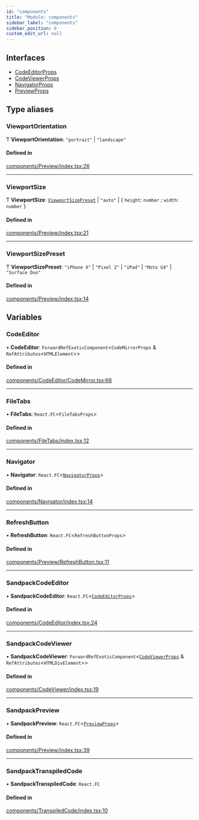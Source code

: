 ```yaml
---
id: "components"
title: "Module: components"
sidebar_label: "components"
sidebar_position: 0
custom_edit_url: null
---
```


## Interfaces

- [CodeEditorProps](../interfaces/components.CodeEditorProps)
- [CodeViewerProps](../interfaces/components.CodeViewerProps)
- [NavigatorProps](../interfaces/components.NavigatorProps)
- [PreviewProps](../interfaces/components.PreviewProps)

## Type aliases

### ViewportOrientation

Ƭ **ViewportOrientation**: ``"portrait"`` \| ``"landscape"``

#### Defined in

[components/Preview/index.tsx:26](https://github.com/codesandbox/sandpack/blob/097389f/sandpack-react/src/components/Preview/index.tsx#L26)

___

### ViewportSize

Ƭ **ViewportSize**: [`ViewportSizePreset`](components#viewportsizepreset) \| ``"auto"`` \| { `height`: `number` ; `width`: `number`  }

#### Defined in

[components/Preview/index.tsx:21](https://github.com/codesandbox/sandpack/blob/097389f/sandpack-react/src/components/Preview/index.tsx#L21)

___

### ViewportSizePreset

Ƭ **ViewportSizePreset**: ``"iPhone X"`` \| ``"Pixel 2"`` \| ``"iPad"`` \| ``"Moto G4"`` \| ``"Surface Duo"``

#### Defined in

[components/Preview/index.tsx:14](https://github.com/codesandbox/sandpack/blob/097389f/sandpack-react/src/components/Preview/index.tsx#L14)

## Variables

### CodeEditor

• **CodeEditor**: `ForwardRefExoticComponent`<`CodeMirrorProps` & `RefAttributes`<`HTMLElement`\>\>

#### Defined in

[components/CodeEditor/CodeMirror.tsx:68](https://github.com/codesandbox/sandpack/blob/097389f/sandpack-react/src/components/CodeEditor/CodeMirror.tsx#L68)

___

### FileTabs

• **FileTabs**: `React.FC`<`FileTabsProps`\>

#### Defined in

[components/FileTabs/index.tsx:12](https://github.com/codesandbox/sandpack/blob/097389f/sandpack-react/src/components/FileTabs/index.tsx#L12)

___

### Navigator

• **Navigator**: `React.FC`<[`NavigatorProps`](../interfaces/components.NavigatorProps)\>

#### Defined in

[components/Navigator/index.tsx:14](https://github.com/codesandbox/sandpack/blob/097389f/sandpack-react/src/components/Navigator/index.tsx#L14)

___

### RefreshButton

• **RefreshButton**: `React.FC`<`RefreshButtonProps`\>

#### Defined in

[components/Preview/RefreshButton.tsx:11](https://github.com/codesandbox/sandpack/blob/097389f/sandpack-react/src/components/Preview/RefreshButton.tsx#L11)

___

### SandpackCodeEditor

• **SandpackCodeEditor**: `React.FC`<[`CodeEditorProps`](../interfaces/components.CodeEditorProps)\>

#### Defined in

[components/CodeEditor/index.tsx:24](https://github.com/codesandbox/sandpack/blob/097389f/sandpack-react/src/components/CodeEditor/index.tsx#L24)

___

### SandpackCodeViewer

• **SandpackCodeViewer**: `ForwardRefExoticComponent`<[`CodeViewerProps`](../interfaces/components.CodeViewerProps) & `RefAttributes`<`HTMLDivElement`\>\>

#### Defined in

[components/CodeViewer/index.tsx:19](https://github.com/codesandbox/sandpack/blob/097389f/sandpack-react/src/components/CodeViewer/index.tsx#L19)

___

### SandpackPreview

• **SandpackPreview**: `React.FC`<[`PreviewProps`](../interfaces/components.PreviewProps)\>

#### Defined in

[components/Preview/index.tsx:39](https://github.com/codesandbox/sandpack/blob/097389f/sandpack-react/src/components/Preview/index.tsx#L39)

___

### SandpackTranspiledCode

• **SandpackTranspiledCode**: `React.FC`

#### Defined in

[components/TranspiledCode/index.tsx:10](https://github.com/codesandbox/sandpack/blob/097389f/sandpack-react/src/components/TranspiledCode/index.tsx#L10)
